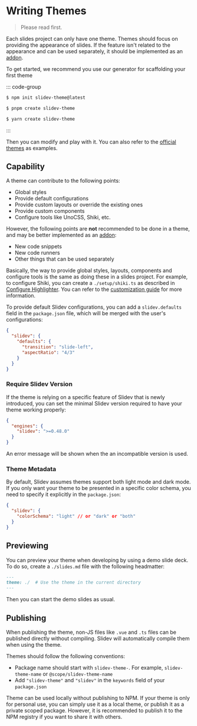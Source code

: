# Writing Themes

> Please read <LinkInline link="guide/theme-addon" /> first.

Each slides project can only have one theme. Themes should focus on providing the appearance of slides. If the feature isn't related to the appearance and can be used separately, it should be implemented as an [addon](./write-addon).

To get started, we recommend you use our generator for scaffolding your first theme

::: code-group

```bash [npm]
$ npm init slidev-theme@latest
```

```bash [pnpm]
$ pnpm create slidev-theme
```

```bash [yarn]
$ yarn create slidev-theme
```

:::

Then you can modify and play with it. You can also refer to the [official themes](../resources/theme-gallery#official-themes) as examples.

## Capability

A theme can contribute to the following points:

- Global styles
- Provide default configurations
- Provide custom layouts or override the existing ones
- Provide custom components
- Configure tools like UnoCSS, Shiki, etc.

However, the following points are **not** recommended to be done in a theme, and may be better implemented as an [addon](./write-addon):

- New code snippets
- New code runners
- Other things that can be used separately

Basically, the way to provide global styles, layouts, components and configure tools is the same as doing these in a slides project. For example, to configure Shiki, you can create a `./setup/shiki.ts` as described in [Configure Highlighter](../custom/config-highlighter). You can refer to the [customization guide](/custom/) for more information.

To provide default Slidev configurations, you can add a `slidev.defaults` field in the `package.json` file, which will be merged with the user's configurations:

```json
{
  "slidev": {
    "defaults": {
      "transition": "slide-left",
      "aspectRatio": "4/3"
    }
  }
}
```

### Require Slidev Version

If the theme is relying on a specific feature of Slidev that is newly introduced, you can set the minimal Slidev version required to have your theme working properly:

```json
{
  "engines": {
    "slidev": ">=0.48.0"
  }
}
```

An error message will be shown when the an incompatible version is used.

### Theme Metadata

By default, Slidev assumes themes support both light mode and dark mode. If you only want your theme to be presented in a specific color schema, you need to specify it explicitly in the `package.json`:

```json
{
  "slidev": {
    "colorSchema": "light" // or "dark" or "both"
  }
}
```

## Previewing

You can preview your theme when developing by using a demo slide deck. To do so, create a `./slides.md` file with the following headmatter:

```md
---
theme: ./  # Use the theme in the current directory
---
```

Then you can start the demo slides as usual.

## Publishing

When publishing the theme, non-JS files like `.vue` and `.ts` files can be published directly without compiling. Slidev will automatically compile them when using the theme.

Themes should follow the following conventions:

- Package name should start with `slidev-theme-`. For example, `slidev-theme-name` or `@scope/slidev-theme-name`
- Add `"slidev-theme"` and `"slidev"` in the `keywords` field of your `package.json`

Theme can be used locally without publishing to NPM. If your theme is only for personal use, you can simply use it as a local theme, or publish it as a private scoped package. However, it is recommended to publish it to the NPM registry if you want to share it with others.
